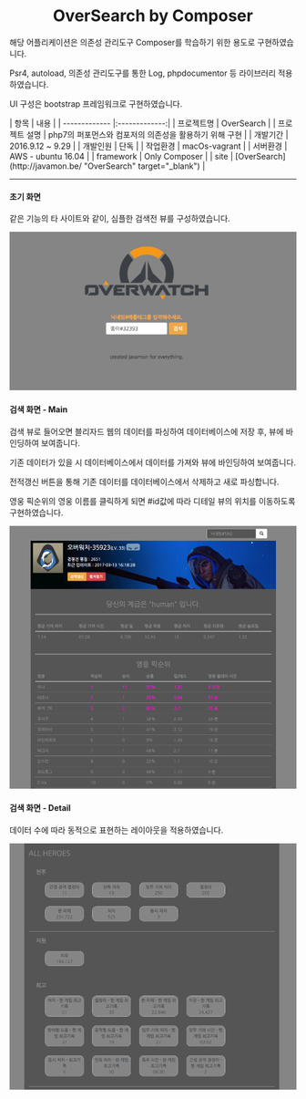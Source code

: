 <h1 align="center">OverSearch by Composer</h1>
<p>해당 어플리케이션은 의존성 관리도구 Composer를 학습하기 위한 용도로 구현하였습니다.</p>
<p>Psr4, autoload, 의존성 관리도구를 통한 Log, phpdocumentor 등 라이브러리 적용하였습니다.</p>
<p>UI 구성은 bootstrap 프레임워크로 구현하였습니다.</p>
| 항목        | 내용           |
| ------------- |:-------------:|
| 프로젝트명      | OverSearch |
| 프로젝트 설명      | php7의 퍼포먼스와 컴포저의 의존성을 활용하기 위해 구현 |
| 개발기간      | 2016.9.12 ~ 9.29 |
| 개발인원      | 단독 |
| 작업환경      | macOs-vagrant |
| 서버환경      | AWS - ubuntu 16.04 |
| framework      | Only Composer |
| site      | [OverSearch](http://javamon.be/ "OverSearch" target="_blank") |
<hr>
<h4>초기 화면</h4>
<p>같은 기능의 타 사이트와 같이, 심플한 검색전 뷰를 구성하였습니다.</p>
<div align="center">
    <img src="https://github.com/javamon1174/OverSearch/blob/master/%20screenshot/init.png?raw=true" />
</div>

<h4>검색 화면 - Main</h4>
<p>검색 뷰로 들어오면 블리자드 웹의 데이터를 파싱하여 데이터베이스에 저장 후, 뷰에 바인딩하여 보여줍니다.</p>
<p>기존 데이터가 있을 시 데이터베이스에서 데이터를 가져와 뷰에 바인딩하여 보여줍니다.</p>
<p>전적갱신 버튼을 통해 기존 데이터를 데이터베이스에서 삭제하고 새로 파싱합니다.</p>
<p>영웅 픽순위의 영웅 이름를 클릭하게 되면 #id값에 따라 디테일 뷰의 위치를 이동하도록 구현하였습니다.</p>
<div align="center">
    <img src="https://github.com/javamon1174/OverSearch/blob/master/%20screenshot/search.png?raw=true" />
</div>

<h4>검색 화면 - Detail</h4>
<p>데이터 수에 따라 동적으로 표현하는 레이아웃을 적용하였습니다.</p>
<div align="center">
    <img src="https://github.com/javamon1174/OverSearch/blob/master/%20screenshot/detail.png?raw=true" />
</div>

